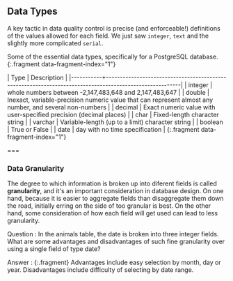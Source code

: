 ---
---

## Data Types

A key tactic in data quality control is precise (and enforceable!) definitions of the values allowed for each field.
We just saw `integer`, `text` and the slightly more complicated `serial`.

Some of the essential data types, specifically for a PostgreSQL database.
{:.fragment data-fragment-index="1"}

| Type      | Description                                                                                             |
|-----------+---------------------------------------------------------------------------------------------------------|
| integer   | whole numbers between -2,147,483,648 and 2,147,483,647                                                  |
| double    | Inexact, variable-precision numeric value that can represent almost any number, and several non-numbers |
| decimal   | Exact numeric value with user-specified precision (decimal places)                                      |
| char      | Fixed-length character string                                                                           |
| varchar   | Variable-length (up to a limit) character string                                                        |
| boolean   | True or False                                                                                           |
| date      | day with no time specification                                                                          |
{:.fragment data-fragment-index="1"}

===

### Data Granularity

The degree to which information is broken up into diferent fields is called **granularity**, and it's an important consideration in database design.
On one hand, because it is easier to aggregate fields than disaggregate them down the road, initially erring on the side of too granular is best.
On the other hand, some consideration of how each field will get used can lead to less granularity.

Question
: In the animals table, the date is broken into three integer fields. What are some advantages and disadvantages of such fine granularity over using a single field of type date?

Answer
: {:.fragment} Advantages include easy selection by month, day or year. Disadvantages include difficulty of selecting by date range.
